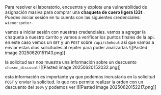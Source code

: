 Para resolver el laboratorio, encuentra y explota una vulnerabilidad de asignación masiva para comprar una **chaqueta de cuero ligera l33t** . Puedes iniciar sesión en tu cuenta con las siguientes credenciales: `wiener:peter`.

vamos a iniciar sesión con nuestras credenciales. vamos a agregar la chaqueta a nuestro carrito y vamos a verificar los puntos finales de la api. en este caso vemos un `GET` y un  `POST` sobre `/api/chekout` así que vamos a enviar estas dios solicitudes al repiter para poder analizarlas
![[Pasted image 20250620151143.png]]

la solicitud `GET` nos muestra una información sobre un descuento `chosen_discount`
![[Pasted image 20250620152032.png]]

esta información es importante ya que podemos incrustarla en la solicitud `POST` y enviar la solicitud. lo que nos permite realizar la orden con un descuento del `100%` y podemos ver 
![[Pasted image 20250620152217.png]]